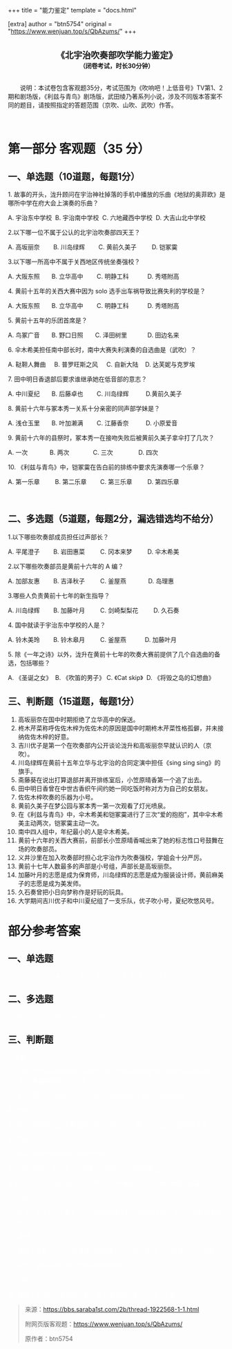 +++
title = "能力鉴定"
template = "docs.html"

[extra]
author = "btn5754"
original = "https://www.wenjuan.top/s/QbAzums/"
+++


<div style="text-align:center;font-weight:bold;font-size:20px;display:block;width:100%;margin-top: 2rem;">《北宇治吹奏部吹学能力鉴定》</div>
<div style="text-align:center;font-weight:bold;display:block;width:100%">（闭卷考试，时长30分钟）</div>
 

&emsp;&emsp;说明：本试卷包含客观题35分，考试范围为《吹响吧！上低音号》TV第1、2期和剧场版，《利兹与青鸟》剧场版，武田绫乃著系列小说，涉及不同版本答案不同的题目，请按照指定的答题范围（京吹、山吹、武吹）作答。

 

# 第一部分 客观题（35 分）
## 一、单选题（10道题，每题1分）

1\. 故事的开头，泷升顾问在宇治神社掉落的手机中播放的乐曲《地狱的奥菲欧》是哪所中学在府大会上演奏的乐曲？

A. 宇治东中学校  B. 宇治南中学校  C. 六地藏西中学校  D. 大吉山北中学校

2\.以下哪一位不属于公认的北宇治吹奏部四天王？

A. 高坂丽奈        B. 川岛绿辉        C. 黄前久美子         D. 铠冢霙

3\.以下哪一所高中不属于关西地区传统坐奏强校？

A. 大阪东照       B. 立华高中        C. 明静工科           D. 秀塔附高

4\. 黄前十五年的关西大赛中因为 solo 选手出车祸导致比赛失利的学校是？

A. 大阪东照       B. 立华高中        C. 明静工科           D. 秀塔附高

5\. 黄前十五年的乐团首席是？

A. 鸟冢广音       B. 野口日照       C. 泽田树里            D. 田边名来

6\. 伞木希美担任南中部长时，南中大赛失利演奏的自选曲是（武吹）？

A. 鞑靼人舞曲     B. 普罗旺斯之风     C. 自新大陆    D. 达芙妮与克罗埃 

7\. 田中明日香退部后要求谁继承她在低音部的意志？

A. 中川夏纪       B. 后藤卓也        C. 川岛绿辉          D.黄前久美子

8\. 黄前十六年与冢本秀一关系十分亲密的同声部学妹是？

A. 浅仓玉里       B. 叶加濑满        C. 江藤香奈          D. 小原爱音

9\. 黄前十六年的县祭时，冢本秀一在接吻失败后被黄前久美子拿伞打了几次？

A. 一次             B. 两次              C. 三次               D. 四次

10\. 《利兹与青鸟》中，铠冢霙在告白前的排练中要求先演奏哪一个乐章？

A. 第一乐章         B. 第二乐章        C. 第三乐章         D. 第四乐章

 

## 二、多选题（5道题，每题2分，漏选错选均不给分）

1\.以下哪些吹奏部成员担任过声部长？

A. 平尾澄子        B. 岩田惠菜         C. 冈本来梦         D. 伞木希美

2\.以下哪些吹奏部员是黄前十六年的 A 编？

A. 加部友惠        B. 吉泽秋子         C. 釜屋燕             D. 岛理惠

3\.哪些人负责黄前十七年的新生指导？

A. 川岛绿辉        B. 加藤叶月         C. 剑崎梨梨花         D. 久石奏

4\. 国中就读于宇治东中学校的人是？

A. 铃木美玲        B. 铃木皋月         C. 釜屋燕           D. 加藤叶月

5\. 除《一年之诗》以外，泷升在黄前十七年的吹奏大赛前提供了几个自选曲的备选，包括哪些？

A. 《圣诞之女》  B. 《吹笛的男子》 C. 《Cat skip》  D. 《将毁之岛的幻想曲》

## 三、判断题（15道题，每题1分）

1. 高坂丽奈在国中时期拒绝了立华高中的保送。
2. 柊木芹菜称呼佐佐木梓为佐佐木的原因是国中时期柊木芹菜性格孤僻，并未接纳佐佐木梓的好意。
3. 吉川优子是第一个在吹奏部内公开谈论泷升和高坂丽奈早就认识的人（京吹）。
4. 川岛绿辉在黄前十五年立华与北宇治的合同定演中担任《sing sing sing》的旗手。
5. 斋藤葵在说出打算退部并离开排练室后，小笠原晴香第一个追了出去。
6. 田中明日香曾在中世古香织午间约她一同吃饭时称对方为自己的女朋友。
7. 佐佐木梓吹奏的乐器为小号。
8. 黄前久美子在梦公园与冢本秀一第一次观看了灯光喷泉。
9. 在《利兹与青鸟》中，伞木希美和铠冢霙进行了三次“爱的抱抱”，其中伞木希美主动两次，铠冢霙主动一次。
10. 南中四人组中，年纪最小的人是伞木希美。
11. 黄前十六年的关西大赛前，前部长小笠原晴香喊出来了她的标志性口号鼓舞在场的吹奏部员。
12. 义井沙里在加入吹奏部时担心北宇治作为吹奏强校，学姐会十分严厉。
13. 黄前十七年人数最多的声部是小号组，声部长是高坂丽奈。
14. 加藤叶月的志愿是成为保育师，川岛绿辉的志愿是成为服装设计师，黄前麻美子的志愿是成为美发师。
15. 久石奏曾把小日向梦称作是好玩的玩具。
16. 大学期间吉川优子和中川夏纪组了一支乐队，优子吹小号，夏纪吹悠风号。



# 部分参考答案

## 一、单选题

<span style="color: white;">1. D   2. C   3. B   4. D   5. A   6. D   7. C    8. B   9. C   10. C</span>

## 二、多选题

<span style="color: white;">1. AB   2. BD   3. BCD   4. BD   5. AD</span>

## 三、判断题

<span style="color: white;">1. 正确。</span>

<span style="color: white;">2. 错误：其他人都称呼佐佐木梓为小梓，柊木芹菜希望自己是佐佐木梓特别的人，所以单独称呼她为佐佐木。</span>

<span style="color: white;">3. 错误：第一个在部内公开讨论泷升和高坂丽奈关系的人是瞳拉拉。</span>

<span style="color: white;">4. 正确。</span>

<span style="color: white;">5. 错误：斋藤葵说出打算退部并离开排练室后，第一个追出去的是黄前久美子。</span>

<span style="color: white;">6. 正确。</span>

<span style="color: white;">7. 错误：佐佐木梓吹奏的乐器为长号。</span>

<span style="color: white;">8. 错误：黄前久美子第一次观看灯光喷泉时与高坂丽奈在一起。</span>

<span style="color: white;">9. 错误：在三次“爱的抱抱”中，第一次伞木希美主动，后两次都是铠冢霙主动。</span>

<span style="color: white;">10. 正确。</span>

<span style="color: white;">11. 错误：这次关西大赛前，小笠原晴香喊出口号前被田中明日香打断并被抢先喊了出来。</span>

<span style="color: white;">12. 正确。</span>

<span style="color: white;">13. 错误：黄前十七年人数最多的声部是打击乐组，有 15 人，声部长井上顺菜。</span>

<span style="color: white;">14. 错误：黄前麻美子的志愿应该是美容师。</span>

<span style="color: white;">15. 正确。</span>

<span style="color: white;">16. 错误：新乐队中夏纪弹贝斯，优子弹吉他，夏 mio 和 yu 唯。</span>

> 来源：https://bbs.saraba1st.com/2b/thread-1922568-1-1.html
>
> 附网页版客观题：https://www.wenjuan.top/s/QbAzums/
>
> 原作者：btn5754
